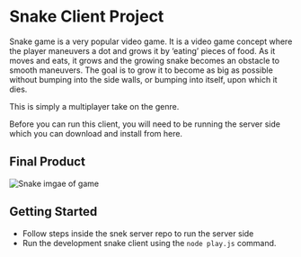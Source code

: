# Snake Client Project

Snake game is a very popular video game. It is a video game concept where the player maneuvers a dot and grows it by ‘eating’ pieces of food. As it moves and eats, it grows and the growing snake becomes an obstacle to smooth maneuvers. The goal is to grow it to become as big as possible without bumping into the side walls, or bumping into itself, upon which it dies.

This is simply a multiplayer take on the genre.

Before you can run this client, you will need to be running the server side which you can download and install from here. 

## Final Product

![Snake imgae of game](https://addons.mozilla.org/user-media/previews/full/257/257365.png?modified=1622663404)



## Getting Started

- Follow steps inside the snek server repo to run the server side
- Run the development snake client using the `node play.js` command.